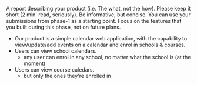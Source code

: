 A report describing your product (i.e. The what, not the how).
Please keep it short (2 min' read, seriously).
Be informative, but concise.
You can use your submissions from phase-1 as a starting point.
Focus on the features that you built during this phase, not on future plans.
* Our product is a simple calendar web application, with the capability to view/update/add events on a calendar and enrol in schools & courses. 
* Users can view school calendars.
	- any user can enrol in any school, no matter what the school is (at the moment)
* Users can view course caledars.
	- but only the ones they're enrolled in
